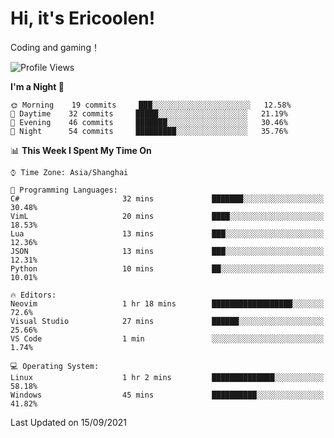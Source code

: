 # Hi, it's Ericoolen!
Coding and gaming！

<!--START_SECTION:waka-->
![Profile Views](http://img.shields.io/badge/Profile%20Views-43-blue)

**I'm a Night 🦉** 

```text
🌞 Morning    19 commits     ███░░░░░░░░░░░░░░░░░░░░░░   12.58% 
🌆 Daytime    32 commits     █████░░░░░░░░░░░░░░░░░░░░   21.19% 
🌃 Evening    46 commits     ███████░░░░░░░░░░░░░░░░░░   30.46% 
🌙 Night      54 commits     █████████░░░░░░░░░░░░░░░░   35.76%

```


📊 **This Week I Spent My Time On** 

```text
⌚︎ Time Zone: Asia/Shanghai

💬 Programming Languages: 
C#                       32 mins             ███████░░░░░░░░░░░░░░░░░░   30.48% 
VimL                     20 mins             ████░░░░░░░░░░░░░░░░░░░░░   18.53% 
Lua                      13 mins             ███░░░░░░░░░░░░░░░░░░░░░░   12.36% 
JSON                     13 mins             ███░░░░░░░░░░░░░░░░░░░░░░   12.31% 
Python                   10 mins             ██░░░░░░░░░░░░░░░░░░░░░░░   10.01%

🔥 Editors: 
Neovim                   1 hr 18 mins        ██████████████████░░░░░░░   72.6% 
Visual Studio            27 mins             ██████░░░░░░░░░░░░░░░░░░░   25.66% 
VS Code                  1 min               ░░░░░░░░░░░░░░░░░░░░░░░░░   1.74%

💻 Operating System: 
Linux                    1 hr 2 mins         ██████████████░░░░░░░░░░░   58.18% 
Windows                  45 mins             ██████████░░░░░░░░░░░░░░░   41.82%

```


 Last Updated on 15/09/2021
<!--END_SECTION:waka-->

